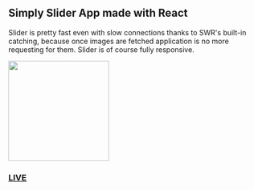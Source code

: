 ## Simply Slider App made with React

Slider is pretty fast even with slow connections thanks to SWR's built-in catching,
because once images are fetched application is no more requesting for them. Slider is of course fully responsive.

<img src="https://i.imgur.com/0rTY6Z7.gif" height='200'/>

<h3>
    <a href="https://mecha-k-duels.herokuapp.com/"><strong>LIVE</strong></a>
</h3>
